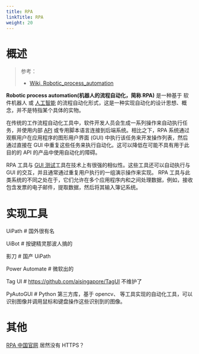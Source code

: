 ```yaml
---
title: RPA
linkTitle: RPA
weight: 20
---
```


# 概述

> 参考：
>
> - [Wiki, Robotic_process_automation](https://en.wikipedia.org/wiki/Robotic_process_automation)

**Robotic process automation(机器人的流程自动化，简称 RPA)** 是一种基于 软件机器人 或 [人工智能](/docs/12.AI/12.AI.md) 的流程自动化形式，这是一种实现自动化的设计思想、概念，并不是特指某个具体的实物。

在传统的工作流程自动化工具中，软件开发人员会生成一系列操作来自动执行任务，并使用内部 [API](/docs/2.编程/API/API.md) 或专用脚本语言连接到后端系统。相比之下，RPA 系统通过观察用户在应用程序的图形用户界面 (GUI) 中执行该任务来开发操作列表，然后通过直接在 GUI 中重复这些任务来执行自动化。这可以降低在可能不具有用于此目的的 API 的产品中使用自动化的障碍。

RPA 工具与 [GUI 测试](https://en.wikipedia.org/wiki/Graphical_user_interface_testing)工具在技术上有很强的相似性。这些工具还可以自动执行与 GUI 的交互，并且通常通过重复用户执行的一组演示操作来实现。 RPA 工具与此类系统的不同之处在于，它们允许在多个应用程序内和之间处理数据，例如，接收包含发票的电子邮件，提取数据，然后将其输入簿记系统。

# 实现工具

UiPath # 国外很有名

UiBot # 按键精灵那波人搞的

影刀 # 国产 UiPath

Power Automate # 微软出的

Tag UI # https://github.com/aisingapore/TagUI 不维护了

PyAutoGUI # Python 第三方库，基于 opencv、 等工具实现的自动化工具，可以识别图像并调用鼠标和键盘操作这些识别到的图像。

# 其他

[RPA 中国官网](http://www.rpa-cn.com/) 居然没有 HTTPS？
